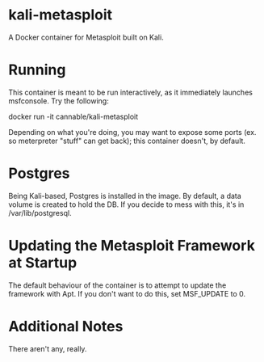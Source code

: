 # kali-metasploit

A Docker container for Metasploit built on Kali.

# Running

This container is meant to be run interactively, as it immediately launches
msfconsole. Try the following:

docker run -it cannable/kali-metasploit

Depending on what you're doing, you may want to expose some ports (ex. so
meterpreter "stuff" can get back); this container doesn't, by default.

# Postgres

Being Kali-based, Postgres is installed in the image. By default, a data volume
is created to hold the DB. If you decide to mess with this, it's in
/var/lib/postgresql.

# Updating the Metasploit Framework at Startup

The default behaviour of the container is to attempt to update the framework
with Apt. If you don't want to do this, set MSF_UPDATE to 0.

# Additional Notes

There aren't any, really.
